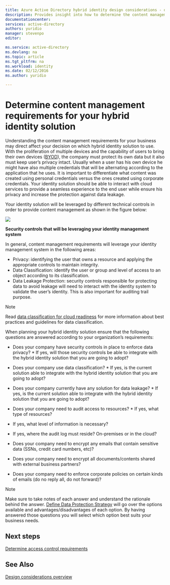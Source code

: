 ```yaml
---
title: Azure Active Directory hybrid identity design considerations - determine content management requirements | Microsoft Azure
description: Provides insight into how to determine the content management requirements of your business. Usually when a user has his own device he might have also multiple credentials that will be alternating according to the application that he uses. It is important to differentiate what content was created using personal credentials versus the ones created using corporate credentials. Your identity solution should be able to interact with cloud services to provide a seamless experience to the end user while ensure his privacy and increase the protection against data leakage.
documentationcenter: 
services: active-directory
authors: yuridio
manager: stevenpo
editor: 

ms.service: active-directory
ms.devlang: na
ms.topic: article
ms.tgt_pltfrm: na
ms.workload: identity
ms.date: 02/12/2016
ms.author: yuridio

---
```

# Determine content management requirements for your hybrid identity solution
Understanding the content management requirements for your business may direct affect your decision on which hybrid identity solution to use. With the proliferation of multiple devices and the capability of users to bring their own devices ([BYOD](http://aka.ms/byodcg)), the company must protect its own data but it also must keep user’s privacy intact. Usually when a user has his own device he might have also multiple credentials that will be alternating according to the application that he uses. It is important to differentiate what content was created using personal credentials versus the ones created using corporate credentials. Your identity solution should be able to interact with cloud services to provide a seamless experience to the end user while ensure his privacy and increase the protection against data leakage. 

Your identity solution will be leveraged by different technical controls in order to provide content management as shown in the figure below:

![](./media/hybrid-id-design-considerations/securitycontrols.png)

**Security controls that will be leveraging your identity management system**

In general, content management requirements will leverage your identity management system in the following areas:

* Privacy: identifying the user that owns a resource and applying the appropriate controls to maintain integrity.
* Data Classification: identify the user or group and level of access to an object according to its classification. 
* Data Leakage Protection: security controls responsible for protecting data to avoid leakage will need to interact with the identity system to validate the user’s identity. This is also important for auditing trail purpose.

> [!NOTE]
> Read [data classification for cloud readiness](http://download.microsoft.com/download/0/A/3/0A3BE969-85C5-4DD2-83B6-366AA71D1FE3/Data-Classification-for-Cloud-Readiness.pdf) for more information about best practices and guidelines for data classification.
> 
> 
When planning your hybrid identity solution ensure that the following questions are answered according to your organization’s requirements:

* Does your company have security controls in place to enforce data privacy?  * If yes, will those security controls be able to integrate with the hybrid identity solution that you are going to adopt?


* Does your company use data classification?  * If yes, is the current solution able to integrate with the hybrid identity solution that you are going to adopt?


* Does your company currently have any solution for data leakage?   * If yes, is the current solution able to integrate with the hybrid identity solution that you are going to adopt?


* Does your company need to audit access to resources?  * If yes, what type of resources?
* If yes, what level of information is necessary?
* If yes, where the audit log must reside? On-premises or in the cloud?


* Does your company need to encrypt any emails that contain sensitive data (SSNs, credit card numbers, etc)?
* Does your company need to encrypt all documents/contents shared with external business partners?
* Does your company need to enforce corporate policies on certain kinds of emails (do no reply all, do not forward)?

> [!NOTE]
> Make sure to take notes of each answer and understand the rationale behind the answer. [Define Data Protection Strategy](active-directory-hybrid-identity-design-considerations-data-protection-strategy.md) will go over the options available and advantages/disadvantages of each option.  By having answered those questions you will select which option best suits your business needs.
> 
> 
## Next steps
[Determine access control requirements](active-directory-hybrid-identity-design-considerations-accesscontrol-requirements.md)

## See Also
[Design considerations overview](active-directory-hybrid-identity-design-considerations-overview.md)

